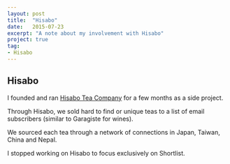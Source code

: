 ```yaml
---
layout: post
title:  "Hisabo"
date:   2015-07-23
excerpt: "A note about my involvement with Hisabo"
project: true
tag:
- Hisabo
---
```

     
## Hisabo
     
I founded and ran [Hisabo Tea Company](http://www.hisabo.com) for a few months as a side project.

Through Hisabo, we sold hard to find or unique teas to a list of email subscribers (similar to Garagiste for wines). 

We sourced each tea through a network of connections in Japan, Taiwan, China and Nepal.

I stopped working on Hisabo to focus exclusively on Shortlist.